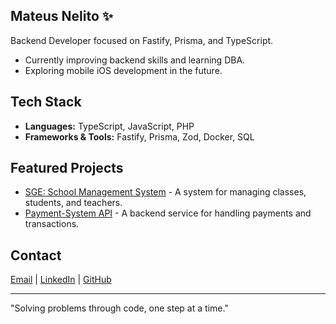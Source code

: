## Mateus Nelito ✨

Backend Developer focused on Fastify, Prisma, and TypeScript.

- Currently improving backend skills and learning DBA.
- Exploring mobile iOS development in the future.

## Tech Stack

- **Languages:** TypeScript, JavaScript, PHP
- **Frameworks & Tools:** Fastify, Prisma, Zod, Docker, SQL

## Featured Projects

- [SGE: School Management System](https://github.com/mateusnelito/egleston-api) - A system for managing classes, students, and teachers.
- [Payment-System API](https://github.com/mateusnelito/payment-system-backend) - A backend service for handling payments and transactions.

## Contact

[Email](mailto:mateuscelestinofreacker@gmail.com) | [LinkedIn](https://www.linkedin.com/in/mateus-celestino-05b88b209) | [GitHub](https://github.com/mateusnelito)

---

"Solving problems through code, one step at a time."
